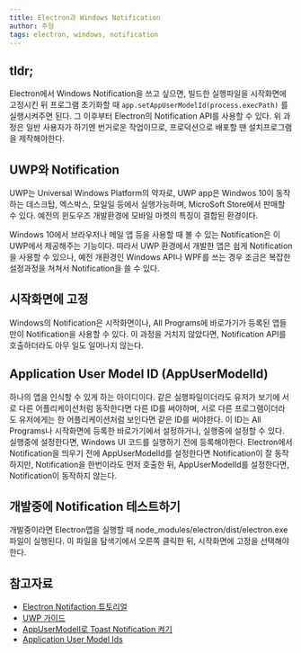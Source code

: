 ```yaml
---
title: Electron과 Windows Notification
author: 주형
tags: electron, windows, notification
---
```


## tldr;

Electron에서 Windows Notification을 쓰고 싶으면, 빌드한 실행파일을 시작화면에 고정시킨 뒤 프로그램 초기화할 때 `app.setAppUserModelId(process.execPath)` 를 실행시켜주면 된다. 그 이후부터 Electron의 Notification API를 사용할 수 있다. 위 과정은 일반 사용자가 하기엔 번거로운 작업이므로, 프로덕션으로 배포할 땐 설치프로그램을 제작해야한다.

## UWP와 Notification

UWP는 Universal Windows Platform의 약자로, UWP app은 Windwos 10이 동작하는 데스크탑, 엑스박스, 모일일 등에서 실행가능하며, MicroSoft Store에서 판매할 수 있다. 예전의 윈도우즈 개발환경에 모바일 마켓의 특징이 결합된 환경이다.

Windows 10에서 브라우저나 메일 앱 등을 사용할 때 볼 수 있는 Notification은 이 UWP에서 제공해주는 기능이다. 따라서 UWP 환경에서 개발한 앱은 쉽게 Notification을 사용할 수 있으나, 예전 개환경인 Windows API나 WPF를 쓰는 경우 조금은 복잡한 설정과정을 쳐쳐서 Notification을 쓸 수 있다.

## 시작화면에 고정

Windows의 Notification은 시작화면이나, All Programs에 바로가기가 등록된 앱들만이 Notification을 사용할 수 있다. 이 과정을 거치지 않았다면, Notification API를 호출하더라도 아무 일도 일어나지 않는다.

## Application User Model ID (AppUserModelId)

하나의 앱을 인식할 수 있게 하는 아이디이다. 같은 실행파일이더라도 유저가 보기에 서로 다른 어플리케이션처럼 동작한다면 다른 ID를 써야하며, 서로 다른 프로그램이더라도 유저에게는 한 어플리케이션처럼 보인다면 같은 ID를 써야한다. 이 ID는 All Programs나 시작화면에 등록한 바로가기에서 설정하거나, 실행중에 설정할 수 있다. 실행중에 설정한다면, Windows UI 코드를 실행하기 전에 등록해야한다. Electron에서 Notification을 띄우기 전에 AppUserModelId를 설정한다면 Notification이 잘 동작하지만, Notification을 한번이라도 먼저 호출한 뒤, AppUserModelId를 설정한다면, Notification이 동작하지 않는다.

## 개발중에 Notification 테스트하기

개발중이라면 Electron앱을 실행할 때 node_modules/electron/dist/electron.exe 파일이 실행된다. 이 파일을 탐색기에서 오른쪽 클릭한 뒤, 시작화면에 고정을 선택해야 한다.

## 참고자료

* [Electron Notifaction 튜토리얼](https://electronjs.org/docs/tutorial/notifications)
* [UWP 가이드](https://docs.microsoft.com/ko-kr/windows/uwp/get-started/universal-application-platform-guide)
* [AppUserModelI로 Toast Notification 켜기](https://docs.microsoft.com/ko-kr/windows/desktop/shell/enable-desktop-toast-with-appusermodelid)
* [Application User Model Ids](https://docs.microsoft.com/ko-kr/windows/desktop/shell/appids)